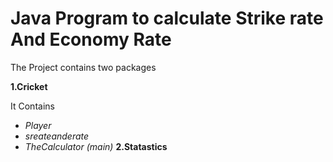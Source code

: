 # Java Program to calculate Strike rate And Economy Rate

The Project contains two packages 

**1.Cricket**

It Contains

* _Player_   
* _sreateanderate_
* _TheCalculator (main)_
**2.Statastics**

